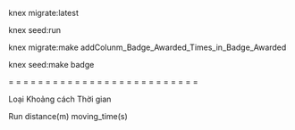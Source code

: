 knex migrate:latest

knex seed:run

knex migrate:make addColunm_Badge_Awarded_Times_in_Badge_Awarded

knex seed:make badge

= = = = = = = = = = = = = = = = = = = = = = = = = =

Loại    Khoảng cách        Thời gian

Run     distance(m)        moving_time(s)
